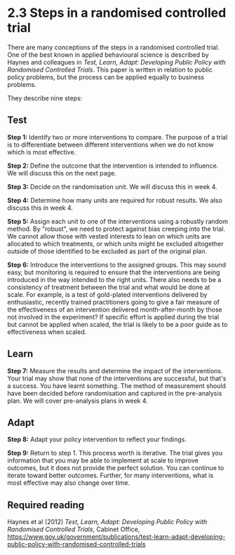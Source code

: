 # 2.3 Steps in a randomised controlled trial

There are many conceptions of the steps in a randomised controlled trial. One of the best known in applied behavioural science is described by Haynes and colleagues in *Test, Learn, Adapt: Developing Public Policy with Randomised Controlled Trials*. This paper is written in relation to public policy problems, but the process can be applied equally to business problems.

They describe nine steps:

## Test

**Step 1:** Identify two or more interventions to compare. The purpose of a trial is to differentiate between different interventions when we do not know which is most effective.

**Step 2:** Define the outcome that the intervention is intended to influence. We will discuss this on the next page.

**Step 3:** Decide on the randomisation unit. We will discuss this in week 4.

**Step 4:** Determine how many units are required for robust results. We also discuss this in week 4.

**Step 5:** Assign each unit to one of the interventions using a robustly random method. By "robust", we need to protect against bias creeping into the trial. We cannot allow those with vested interests to lean on which units are allocated to which treatments, or which units might be excluded altogether outside of those identified to be excluded as part of the original plan.

**Step 6:** Introduce the interventions to the assigned groups. This may sound easy, but monitoring is required to ensure that the interventions are being introduced in the way intended to the right units. There also needs to be a consistency of treatment between the trial and what would be done at scale. For example, is a test of gold-plated interventions delivered by enthusiastic, recently trained practitioners going to give a fair measure of the effectiveness of an intervention delivered month-after-month by those not involved in the experiment? If specific effort is applied during the trial but cannot be applied when scaled, the trial is likely to be a poor guide as to effectiveness when scaled.

## Learn
**Step 7:** Measure the results and determine the impact of the interventions. Your trial may show that none of the interventions are successful, but that's a success. You have learnt something. The method of measurement should have been decided before randomisation and captured in the pre-analysis plan. We will cover pre-analysis plans in week 4.

## Adapt
**Step 8:** Adapt your policy intervention to reflect your findings.

**Step 9:** Return to step 1. This process worth is iterative. The trial gives you information that you may be able to implement at scale to improve outcomes, but it does not provide the perfect solution. You can continue to iterate toward better outcomes. Further, for many interventions, what is most effective may also change over time.

## Required reading

Haynes et al (2012) *Test, Learn, Adapt: Developing Public Policy with Randomised Controlled Trials*, Cabinet Office, https://www.gov.uk/government/publications/test-learn-adapt-developing-public-policy-with-randomised-controlled-trials